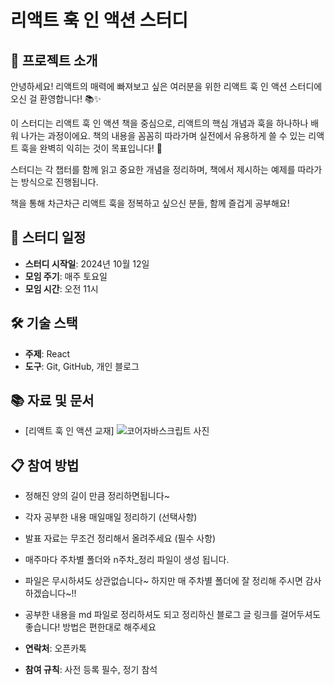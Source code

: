 # 리액트 훅 인 액션 스터디

## 🚀 프로젝트 소개
안녕하세요! 리액트의 매력에 빠져보고 싶은 여러분을 위한 리액트 훅 인 액션 스터디에 오신 걸 환영합니다! 📚✨

이 스터디는 리액트 훅 인 액션 책을 중심으로, 리액트의 핵심 개념과 훅을 하나하나 배워 나가는 과정이에요. 책의 내용을 꼼꼼히 따라가며 실전에서 유용하게 쓸 수 있는 리액트 훅을 완벽히 익히는 것이 목표입니다! 🌱

스터디는 각 챕터를 함께 읽고 중요한 개념을 정리하며, 책에서 제시하는 예제를 따라가는 방식으로 진행됩니다.

책을 통해 차근차근 리액트 훅을 정복하고 싶으신 분들, 함께 즐겁게 공부해요!


## 📅 스터디 일정

- **스터디 시작일**: 2024년 10월 12일
- **모임 주기**: 매주 토요일
- **모임 시간**: 오전 11시

## 🛠️ 기술 스택

- **주제**: React
- **도구**: Git, GitHub, 개인 블로그

## 📚 자료 및 문서
- [리액트 훅 인 액션 교재]
![코어자바스크립트 사진](https://contents.kyobobook.co.kr/sih/fit-in/400x0/pdt/9791189909611.jpg)



## 📋 참여 방법
-  정해진 양의 길이 만큼 정리하면됩니다~
-  각자 공부한 내용 매일매일 정리하기 (선택사항)
-  발표 자료는 무조건 정리해서 올려주세요 (필수 사항)
-  매주마다 주차별 폴더와 n주차_정리 파일이 생성 됩니다.
-  파일은 무시하셔도 상관없습니다~ 하지만 매 주차별 폴더에 잘 정리해 주시면 감사하겠습니다~!!
-  공부한 내용을 md 파일로 정리하셔도 되고 정리하신 블로그 글 링크를 걸어두셔도 좋습니다! 방법은 편한대로 해주세요


- **연락처**: 오픈카톡
- **참여 규칙**: 사전 등록 필수, 정기 참석
